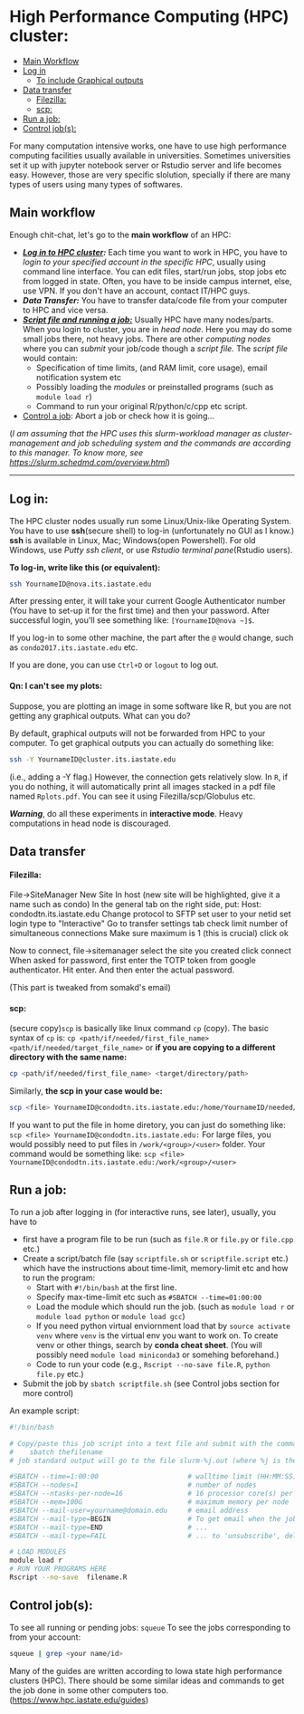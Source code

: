 # High Performance Computing (HPC) cluster:

+ [Main Workflow](#main-workflow)
+ [Log in](#log-in)
    * [To include Graphical outputs](#graphical-outputs)
+ [Data transfer](#data-transfer)
    * [Filezilla:](#filezilla)
    * [scp:](#scp)
+ [Run a job:](#run-a-job)
+ [Control job(s):](#control-jobs)


For many computation intensive works, one have to use high performance computing facilities usually available in universities. Sometimes universities set it up with jupyter notebook server or Rstudio server and life becomes easy. However, those are very specific slolution, specially if there are many types of users using many types of softwares. 

## Main workflow
Enough chit-chat, let's go to the **main workflow** of an HPC:
 - ***[Log in to HPC cluster](#log-in):*** Each time you want to work in HPC, you have to *login to your specified account in the specific HPC*, usually using command line interface. You can edit files, start/run jobs, stop jobs etc from logged in state. Often, you have to be inside campus internet, else, use VPN. If you don't have an account, contact IT/HPC guys. 
 - ***Data Transfer:*** You have to transfer data/code file from your computer to HPC and vice versa. 
 - <ins>***Script file and running a job:***</ins> Usually HPC have many nodes/parts. When you login to cluster, you are in *head node*. Here you may do some small jobs there, not heavy jobs. There are other *computing nodes* where you can *submit* your job/code though a *script file.* The *script file* would contain: 
    + Specification of time limits, (and RAM limit, core usage), email notification system etc 
    + Possibly loading the *modules* or preinstalled programs (such as `module load r`)
    + Command to run your original R/python/c/cpp etc script. 
 - <ins>Control a job</ins>: Abort a job or check how it is going...

(*I am assuming that the HPC uses this slurm-workload manager as cluster-management and job scheduling system and the commands are according to this manager. To know more, see https://slurm.schedmd.com/overview.html*)


------

## Log in:
The HPC cluster nodes usually run some Linux/Unix-like Operating System. You have to use **ssh**(secure shell) to log-in (unfortunately no GUI as I know.) **ssh** is available in Linux, Mac; Windows(open Powershell). For old Windows, use *Putty ssh client*, or use *Rstudio terminal pane*(Rstudio users).

**To log-in, write like this (or equivalent):**
```bash
ssh YournameID@nova.its.iastate.edu
```
After pressing enter, it will take your current Google Authenticator number (You have to set-up it for the first time) and then your password. 
After successful login, you'll see something like: `[YournameID@nova ~]$`. 

If you log-in to some other machine, the part after the `@` would change, such as `condo2017.its.iastate.edu` etc. 

If you are done, you can use `Ctrl+D` or `logout` to log out. 



#### Qn: I can't see my plots: 
Suppose, you are plotting an image in some software like R, but you are not getting any graphical outputs. What can you do? 

By default, graphical outputs will not be forwarded from HPC to your computer. To get graphical outputs you can actually do something like: 
```bash
ssh -Y YournameID@cluster.its.iastate.edu
```
(i.e., adding a -Y flag.) However, the connection gets relatively slow. 
In `R`, if you do nothing, it will automatically print all images stacked in a pdf file named `Rplots.pdf`. You can see it using Filezilla/scp/Globulus etc. 

***Warning***, do all these experiments in **interactive mode**. Heavy computations in head node is discouraged. 


## Data transfer

#### Filezilla:
File->SiteManager
New Site
In host (new site will be highlighted, give it a name such as condo)
In the general tab on the right side, put:
Host: condodtn.its.iastate.edu
Change protocol to SFTP
set user to your netid
set login type to "Interactive"
Go to transfer settings tab
check limit number of simultaneous connections
Make sure maximum is 1 (this is crucial)
click ok

Now to connect,
file->sitemanager
select the site you created
click connect
When asked for password, first enter the TOTP token from google authenticator. Hit enter. And then enter the actual password.

(This part is tweaked from somakd's email)


#### scp: 
(secure copy)`scp` is basically like linux command `cp` (copy). The basic syntax of `cp` is:
`cp <path/if/needed/first_file_name> <path/if/needed/target_file_name>`
or **if you are copying to a different directory with the same name:**
```bash
cp <path/if/needed/first_file_name> <target/directory/path>
```

Similarly, **the scp in your case would be:**
```bash
scp <file> YournameID@condodtn.its.iastate.edu:/home/YournameID/needed/path/target_filename 
```
If you want to put the file in home diretory, you can just do something like: `scp <file> YournameID@condodtn.its.iastate.edu:`
For large files, you would possibly need to put files in `/work/<group>/<user>` folder. Your command would be something like:
`scp <file> YournameID@condodtn.its.iastate.edu:/work/<group>/<user>`




## Run a job:
To run a job after logging in (for interactive runs, see later), usually, you have to 
 - first have a program file to be run (such as `file.R` or `file.py` or `file.cpp` etc.)
 - Create a script/batch file (say `scriptfile.sh` or `scriptfile.script` etc.) which have the instructions about time-limit, memory-limit etc and how to run the program:
	 - Start with `#!/bin/bash` at the first line. 
	 - Specify max-time-limit etc such as `#SBATCH --time=01:00:00`
	 - Load the module which should run the job. (such as `module load r` or `module load python` or `module load gcc`)
	 - If you need python virtual enviornment load that by `source activate venv` where `venv` is the virtual env you want to work on. To create venv or other things, search by **conda cheat sheet**. (You will possibly need `module load miniconda3` or somehing beforehand.)
	 - Code to run your code (e.g., `Rscript --no-save file.R`, `python file.py` etc.)
 - Submit the job by `sbatch scriptfile.sh` (see Control jobs section for more control)


An example script:
```bash
#!/bin/bash

# Copy/paste this job script into a text file and submit with the command:
#    sbatch thefilename
# job standard output will go to the file slurm-%j.out (where %j is the job ID)

#SBATCH --time=1:00:00   					# walltime limit (HH:MM:SS); (required)
#SBATCH --nodes=1   						# number of nodes
#SBATCH --ntasks-per-node=16   				# 16 processor core(s) per node 
#SBATCH --mem=100G   						# maximum memory per node
#SBATCH --mail-user=yourname@domain.edu   	# email address
#SBATCH --mail-type=BEGIN					# To get email when the job starts
#SBATCH --mail-type=END						# ...
#SBATCH --mail-type=FAIL					# ... to 'unsubscribe', delete the corresponding line(s)

# LOAD MODULES 
module load r 
# RUN YOUR PROGRAMS HERE 
Rscript --no-save  filename.R
```


## Control job(s):
To see all running or pending jobs:
`squeue`
To see the jobs corresponding to from your account:
```bash
squeue | grep <your name/id>
```




Many of the guides are written according to Iowa state high performance clusters (HPC).
There should be some similar ideas and commands to get the job done in some other computers too.
(https://www.hpc.iastate.edu/guides)

